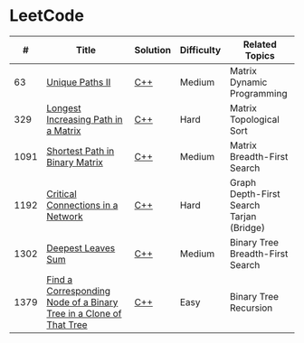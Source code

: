 
# LeetCode
| # | Title | Solution | Difficulty | Related Topics |
|---| ----- | -------- | ---------- | -------------- |
| 63 | [Unique Paths II](https://leetcode.com/problems/unique-paths-ii/) | [C++](https://github.com/GameShiba/LeetCode/blob/9eb4594ba53fcea8f0333e9cba0cd47c252b83a5/63.%20Unique%20Paths%20II/63.%20Unique%20Paths%20II%20(DP).cpp) | Medium | Matrix<br>Dynamic Programming |
| 329 | [Longest Increasing Path in a Matrix](https://leetcode.com/problems/longest-increasing-path-in-a-matrix/) | [C++](https://github.com/GameShiba/LeetCode/blob/c944fe54f9e3574712a77a20991cdfb1357b5889/329.%20Longest%20Increasing%20Path%20in%20a%20Matrix/329.%20Longest%20Increasing%20Path%20in%20a%20Matrix%20(Topological%20Sort).cpp) | Hard | Matrix<br>Topological Sort |
| 1091 | [Shortest Path in Binary Matrix](https://leetcode.com/problems/shortest-path-in-binary-matrix/) | [C++](https://github.com/GameShiba/LeetCode/blob/ac5f3d9f0b4a998b5d868981ba24d011f2bf8ad1/1091.%20Shortest%20Path%20in%20Binary%20Matrix/1091.%20Shortest%20Path%20in%20Binary%20Matrix%20(BFS).cpp) | Medium | Matrix<br>Breadth-First Search |
| 1192 | [Critical Connections in a Network](https://leetcode.com/problems/critical-connections-in-a-network/) | [C++](https://github.com/GameShiba/LeetCode/blob/11e9aaae1746e1a217527aa1fc75b104828251bb/1192.%20Critical%20Connections%20in%20a%20Network/1192.%20Critical%20Connections%20in%20a%20Network%20(Tarjan).cpp) | Hard | Graph<br>Depth-First Search<br>Tarjan (Bridge) |
| 1302 | [Deepest Leaves Sum](https://leetcode.com/problems/deepest-leaves-sum/) | [C++](https://github.com/GameShiba/LeetCode/blob/a16ebd3ac8722f7b41eaea75bd370d2c0bc649c8/1302.%20Deepest%20Leaves%20Sum/1302.%20Deepest%20Leaves%20Sum%20(BFS).cpp) | Medium | Binary Tree<br>Breadth-First Search |
| 1379 | [Find a Corresponding Node of a Binary Tree in a Clone of That Tree](https://leetcode.com/problems/find-a-corresponding-node-of-a-binary-tree-in-a-clone-of-that-tree/) | [C++](https://github.com/GameShiba/LeetCode/blob/25b4797629b7094336ffcff9fae1a4d6ba40c52e/1379.%20Find%20a%20Corresponding%20Node%20of%20a%20Binary%20Tree%20in%20a%20Clone%20of%20That%20Tree/1379.%20Find%20a%20Corresponding%20Node%20of%20a%20Binary%20Tree%20in%20a%20Clone%20of%20That%20Tree%20(Recursion).cpp) | Easy | Binary Tree<br>Recursion |
